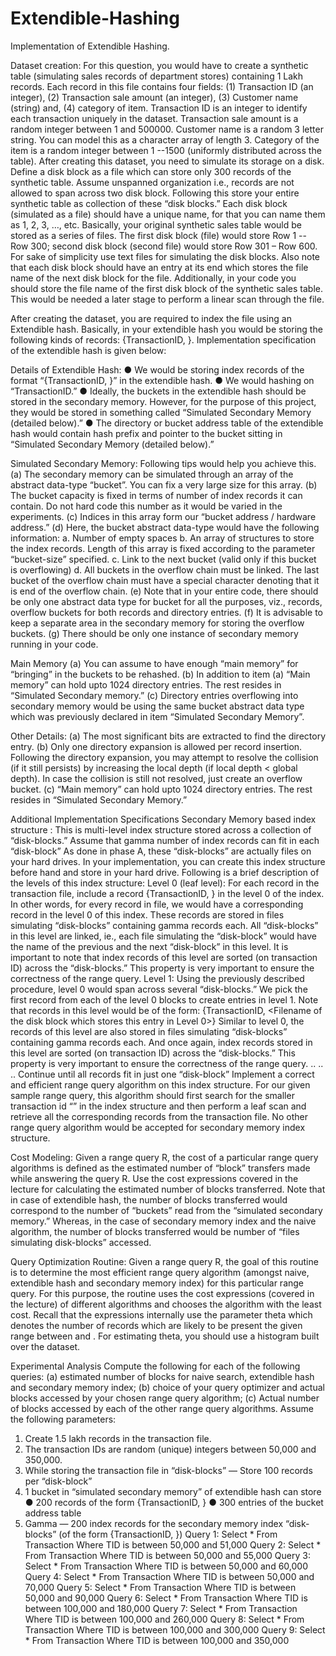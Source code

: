 # Extendible-Hashing
Implementation of Extendible Hashing.

Dataset creation:
For this question, you would have to create a synthetic table (simulating sales records of department stores) containing 1
Lakh records. Each record in this file contains four fields: (1) Transaction ID (an integer), (2) Transaction sale amount (an
integer), (3) Customer name (string) and, (4) category of item. Transaction ID is an integer to identify each transaction
uniquely in the dataset. Transaction sale amount is a random integer between 1 and 500000. Customer name is a random 3
letter string. You can model this as a character array of length 3. Category of the item is a random integer between 1
--1500 (uniformly distributed across the table).
After creating this dataset, you need to simulate its storage on a disk. Define a disk block as a file which can store only
300 records of the synthetic table. Assume unspanned organization i.e., records are not allowed to span across two disk
block. Following this store your entire synthetic table as collection of these “disk blocks.” Each disk block (simulated as a
file) should have a unique name, for that you can name them as 1, 2, 3, …, etc. Basically, your original synthetic sales
table would be stored as a series of files. The first disk block (file) would store Row 1 -- Row 300; second disk block
(second file) would store Row 301 – Row 600. For sake of simplicity use text files for simulating the disk blocks. Also
note that each disk block should have an entry at its end which stores the file name of the next disk block for the file.
Additionally, in your code you should store the file name of the first disk block of the synthetic sales table. This would be
needed a later stage to perform a linear scan through the file.

After creating the dataset, you are required to index the file using an Extendible hash. Basically, in your extendible
hash you would be storing the following kinds of records: {TransactionID, <Filename of the disk block which
stores this record>}. Implementation specification of the extendible hash is given below:

Details of Extendible Hash:
● We would be storing index records of the format “{TransactionID, <Filename of the disk block which stores this
record>}” in the extendible hash.
● We would hashing on “TransactionID.”
● Ideally, the buckets in the extendible hash should be stored in the secondary memory. However, for the purpose of
this project, they would be stored in something called “Simulated Secondary Memory (detailed below).”
● The directory or bucket address table of the extendible hash would contain hash prefix and pointer to the bucket
sitting in “Simulated Secondary Memory (detailed below).”

Simulated Secondary Memory:
Following tips would help you achieve this.
(a) The secondary memory can be simulated through an array of the abstract data-type “bucket”. You can fix a very
large size for this array.
(b) The bucket capacity is fixed in terms of number of index records it can contain. Do not hard code this number as it
would be varied in the experiments.
(c) Indices in this array form our “bucket address / hardware address.”
(d) Here, the bucket abstract data-type would have the following information:
a. Number of empty spaces
b. An array of structures to store the index records. Length of this array is fixed according to the parameter
“bucket-size” specified.
c. Link to the next bucket (valid only if this bucket is overflowing)
d. All buckets in the overflow chain must be linked. The last bucket of the overflow chain must have a
special character denoting that it is end of the overflow chain.
(e) Note that in your entire code, there should be only one abstract data type for bucket for all the purposes,
viz., records, overflow buckets for both records and directory entries.
(f) It is advisable to keep a separate area in the secondary memory for storing the overflow buckets.
(g) There should be only one instance of secondary memory running in your code.

Main Memory
(a) You can assume to have enough “main memory” for “bringing” in the buckets to be rehashed.
(b) In addition to item (a) “Main memory” can hold upto 1024 directory entries. The rest resides in “Simulated
Secondary memory.”
(c) Directory entries overflowing into secondary memory would be using the same bucket abstract data type
which was previously declared in item “Simulated Secondary Memory”.

Other Details:
(a) The most significant bits are extracted to find the directory entry.
(b) Only one directory expansion is allowed per record insertion. Following the directory expansion, you may attempt
to resolve the collision (if it still persists) by increasing the local depth (if local depth < global depth). In case the
collision is still not resolved, just create an overflow bucket.
(c) “Main memory” can hold upto 1024 directory entries. The rest resides in “Simulated Secondary Memory.”

Additional Implementation Specifications
Secondary Memory based index structure : This is multi-level
index structure stored across a collection of “disk-blocks.” Assume that gamma number of index records can fit in each
“disk-block” As done in phase A, these “disk-blocks” are actually files on your hard drives. In your implementation, you
can create this index structure before hand and store in your hard drive. Following is a brief description of the levels of
this index structure:
Level 0 (leaf level): For each record in the transaction file, include a record {TransactionID, <Filename of the disk
block which stores this record>} in the level 0 of the index. In other words, for every record in file, we would have a
corresponding record in the level 0 of this index. These records are stored in files simulating “disk-blocks” containing
gamma records each. All “disk-blocks” in this level are linked, ie., each file simulating the “disk-block” would have the
name of the previous and the next “disk-block” in this level. It is important to note that index records of this level are
sorted (on transaction ID) across the “disk-blocks.” This property is very important to ensure the correctness of the range
query.
Level 1: Using the previously described procedure, level 0 would span across several “disk-blocks.” We pick the first
record from each of the level 0 blocks to create entries in level 1. Note that records in this level would be of the form:
{TransactionID, <Filename of the disk block which stores this entry in Level 0>} Similar to level 0, the records of
this level are also stored in files simulating “disk-blocks” containing gamma records each. And once again, index records
stored in this level are sorted (on transaction ID) across the “disk-blocks.” This property is very important to ensure the
correctness of the range query.
..
..
..
Continue until all records fit in just one “disk-block”
Implement a correct and efficient range query algorithm on this index structure. For our given sample range
query, this algorithm should first search for the smaller transaction id “<X>” in the index structure and then
perform a leaf scan and retrieve all the corresponding records from the transaction file. No other range query
algorithm would be accepted for secondary memory index structure.

Cost Modeling:
Given a range query R, the cost of a particular range query algorithms is defined as the estimated number of
“block” transfers made while answering the query R. Use the cost expressions covered in the lecture for calculating the
estimated number of blocks transferred. Note that in case of extendible hash, the number of blocks transferred would
correspond to the number of “buckets” read from the “simulated secondary memory.” Whereas, in the case of secondary
memory index and the naive algorithm, the number of blocks transferred would be number of “files simulating
disk-blocks” accessed.

Query Optimization Routine:
Given a range query R, the goal of this routine is to determine the most efficient range query algorithm (amongst
naive, extendible hash and secondary memory index) for this particular range query. For this purpose, the routine uses the
cost expressions (covered in the lecture) of different algorithms and chooses the algorithm with the least cost. Recall that
the expressions internally use the parameter theta which denotes the number of records which are likely to be present the
given range between <X> and <Y> . For estimating theta, you should use a histogram built over the dataset.

Experimental Analysis
Compute the following for each of the following queries: (a) estimated number of blocks for naive search, extendible hash
and secondary memory index; (b) choice of your query optimizer and actual blocks accessed by your chosen range query
algorithm; (c) Actual number of blocks accessed by each of the other range query algorithms.
Assume the following parameters:
1. Create 1.5 lakh records in the transaction file.
2. The transaction IDs are random (unique) integers between 50,000 and 350,000.
3. While storing the transaction file in “disk-blocks” — Store 100 records per “disk-block”
4. 1 bucket in “simulated secondary memory” of extendible hash can store
● 200 records of the form {TransactionID, <Filename of the disk block which stores this record>}
● 300 entries of the bucket address table
5. Gamma — 200 index records for the secondary memory index “disk-blocks” (of the form {TransactionID,
<Filename>})
Query 1: Select * From Transaction Where TID is between 50,000 and 51,000
Query 2: Select * From Transaction Where TID is between 50,000 and 55,000
Query 3: Select * From Transaction Where TID is between 50,000 and 60,000
Query 4: Select * From Transaction Where TID is between 50,000 and 70,000
Query 5: Select * From Transaction Where TID is between 50,000 and 90,000
Query 6: Select * From Transaction Where TID is between 100,000 and 180,000
Query 7: Select * From Transaction Where TID is between 100,000 and 260,000
Query 8: Select * From Transaction Where TID is between 100,000 and 300,000
Query 9: Select * From Transaction Where TID is between 100,000 and 350,000
